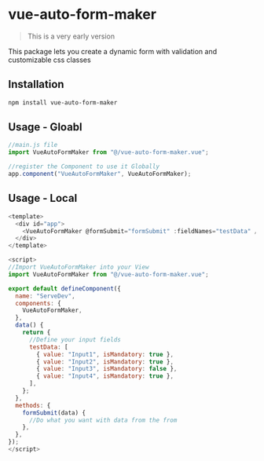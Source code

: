 # vue-auto-form-maker

> This is a very early version

This package lets you create a dynamic form with validation and customizable css classes

## Installation

```bash
npm install vue-auto-form-maker
```

## Usage - Gloabl

```js
//main.js file
import VueAutoFormMaker from "@/vue-auto-form-maker.vue";

//register the Component to use it Globally
app.component("VueAutoFormMaker", VueAutoFormMaker);
```

## Usage - Local

```js
<template>
  <div id="app">
    <VueAutoFormMaker @formSubmit="formSubmit" :fieldNames="testData" />
  </div>
</template>

<script>
//Import VueAutoFormMaker into your View
import VueAutoFormMaker from "@/vue-auto-form-maker.vue";

export default defineComponent({
  name: "ServeDev",
  components: {
    VueAutoFormMaker,
  },
  data() {
    return {
      //Define your input fields
      testData: [
        { value: "Input1", isMandatory: true },
        { value: "Input2", isMandatory: true },
        { value: "Input3", isMandatory: false },
        { value: "Input4", isMandatory: true },
      ],
    };
  },
  methods: {
    formSubmit(data) {
      //Do what you want with data from the from
    },
  },
});
</script>
```

